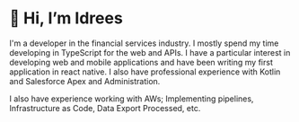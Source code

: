 👋 Hi, I’m Idrees 
==================

I'm a developer in the financial services industry. I mostly spend my time developing in TypeScript for the web and APIs. I have a particular interest in developing web and mobile applications and have been writing my first application in react native. I also have professional experience with Kotlin and Salesforce Apex and Administration.

I also have experience working with AWs; Implementing pipelines, Infrastructure as Code, Data Export Processed, etc.

